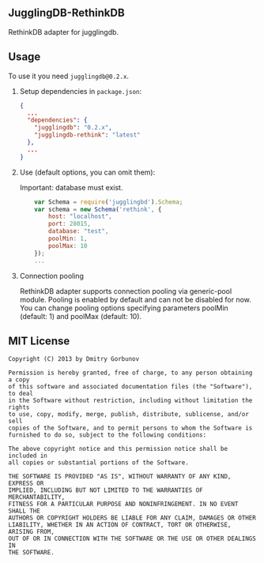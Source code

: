 ## JugglingDB-RethinkDB

RethinkDB adapter for jugglingdb.

## Usage

To use it you need `jugglingdb@0.2.x`.

1. Setup dependencies in `package.json`:

    ```json
    {
      ...
      "dependencies": {
        "jugglingdb": "0.2.x",
        "jugglingdb-rethink": "latest"
      },
      ...
    }
    ```

2. Use (default options, you can omit them):

    Important: database must exist.

    ```javascript
        var Schema = require('jugglingbd').Schema;
        var schema = new Schema('rethink', {
            host: "localhost",
            port: 28015,
            database: "test",
            poolMin: 1,
            poolMax: 10
        });
        ...
    ```

3. Connection pooling

    RethinkDB adapter supports connection pooling via generic-pool module.
    Pooling is enabled by default and can not be disabled for now.
    You can change pooling options specifying parameters poolMin (default: 1) and poolMax (default: 10).

## MIT License

    Copyright (C) 2013 by Dmitry Gorbunov

    Permission is hereby granted, free of charge, to any person obtaining a copy
    of this software and associated documentation files (the "Software"), to deal
    in the Software without restriction, including without limitation the rights
    to use, copy, modify, merge, publish, distribute, sublicense, and/or sell
    copies of the Software, and to permit persons to whom the Software is
    furnished to do so, subject to the following conditions:

    The above copyright notice and this permission notice shall be included in
    all copies or substantial portions of the Software.

    THE SOFTWARE IS PROVIDED "AS IS", WITHOUT WARRANTY OF ANY KIND, EXPRESS OR
    IMPLIED, INCLUDING BUT NOT LIMITED TO THE WARRANTIES OF MERCHANTABILITY,
    FITNESS FOR A PARTICULAR PURPOSE AND NONINFRINGEMENT. IN NO EVENT SHALL THE
    AUTHORS OR COPYRIGHT HOLDERS BE LIABLE FOR ANY CLAIM, DAMAGES OR OTHER
    LIABILITY, WHETHER IN AN ACTION OF CONTRACT, TORT OR OTHERWISE, ARISING FROM,
    OUT OF OR IN CONNECTION WITH THE SOFTWARE OR THE USE OR OTHER DEALINGS IN
    THE SOFTWARE.

